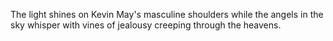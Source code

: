 The light shines on Kevin May's masculine shoulders while the angels in the sky whisper with vines of jealousy creeping through the heavens.
